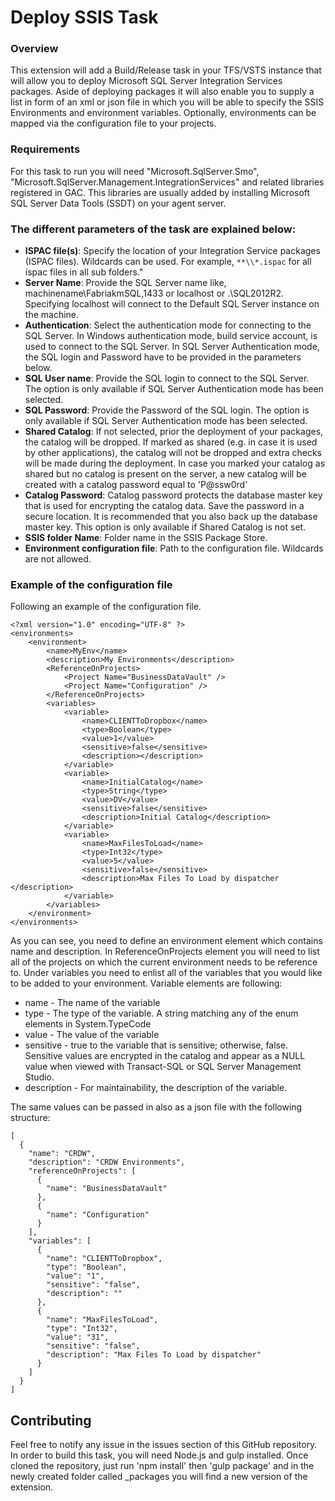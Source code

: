 # Deploy SSIS Task
### Overview
This extension will add a Build/Release task in your TFS/VSTS instance that will allow you to deploy Microsoft SQL Server Integration Services packages.
Aside of deploying packages it will also enable you to supply a list in form of an xml or json file in which you will be able to specify the SSIS Environments and environment variables. Optionally, environments can be mapped via the configuration file to your projects.

### Requirements

For this task to run you will need "Microsoft.SqlServer.Smo", "Microsoft.SqlServer.Management.IntegrationServices" and related libraries registered in GAC. This libraries are usually added by installing Microsoft SQL Server Data Tools (SSDT) on your agent server.

### The different parameters of the task are explained below:

* **ISPAC file(s)**: Specify the location of your Integration Service packages (ISPAC files). Wildcards can be used. For example, `**\\*.ispac` for all ispac files in all sub folders."
* **Server Name**: Provide the SQL Server name like, machinename\\FabriakmSQL,1433 or localhost or .\\SQL2012R2. Specifying localhost will connect to the Default SQL Server instance on the machine.
* **Authentication**: Select the authentication mode for connecting to the SQL Server. In Windows authentication mode, build service account, is used to connect to the SQL Server. In SQL Server Authentication mode, the SQL login and Password have to be provided in the parameters below.
* **SQL User name**:  Provide the SQL login to connect to the SQL Server. The option is only available if SQL Server Authentication mode has been selected.  
* **SQL Password**: Provide the Password of the SQL login. The option is only available if SQL Server Authentication mode has been selected.
* **Shared Catalog**: If not selected, prior the deployment of your packages, the catalog will be dropped. If marked as shared (e.g. in case it is used by other applications), the catalog will not be dropped and extra checks will be made during the deployment. In case you marked your catalog as shared but no catalog is present on the server, a new catalog will be created with a catalog password equal to 'P@ssw0rd'
* **Catalog Password**: Catalog password protects the database master key that is used for encrypting the catalog data. Save the password in a secure location. It is recommended that you also back up the database master key. This option is only available if Shared Catalog is not set.
* **SSIS folder Name**: Folder name in the SSIS Package Store.
* **Environment configuration file**: Path to the configuration file. Wildcards are not allowed.


### Example of the configuration file

Following an example of the configuration file.

```
<?xml version="1.0" encoding="UTF-8" ?>
<environments>
	<environment>
		<name>MyEnv</name>
		<description>My Environments</description>
		<ReferenceOnProjects>
			<Project Name="BusinessDataVault" />
			<Project Name="Configuration" />
		</ReferenceOnProjects>
		<variables>
			<variable>
				<name>CLIENTToDropbox</name>
				<type>Boolean</type>
				<value>1</value>
				<sensitive>false</sensitive>
				<description></description>
			</variable>
			<variable>
				<name>InitialCatalog</name>
				<type>String</type>
				<value>DV</value>
				<sensitive>false</sensitive>
				<description>Initial Catalog</description>
			</variable>
			<variable>
				<name>MaxFilesToLoad</name>
				<type>Int32</type>
				<value>5</value>
				<sensitive>false</sensitive>
				<description>Max Files To Load by dispatcher </description>
			</variable>
		</variables>
	</environment>
</environments>
```

As you can see, you need to define an environment element which contains name and description. In ReferenceOnProjects element you will need to list all of the projects on which the current environment needs to be reference to. Under variables you need to enlist all of the variables that you would like to be added to your environment. Variable elements are following:
* name - The name of the variable
* type - The type of the variable. A string matching any of the enum elements in System.TypeCode
* value - The value of the variable
* sensitive - true to the variable that is sensitive; otherwise, false. Sensitive values are encrypted in the catalog and appear as a NULL value when viewed with Transact-SQL or SQL Server Management Studio.
* description - For maintainability, the description of the variable.

The same values can be passed in also as a json file with the following structure:

```
[
  {
    "name": "CRDW",
    "description": "CRDW Environments",
    "referenceOnProjects": [
      {
        "name": "BusinessDataVault"
      },
      {
        "name": "Configuration"
      }
    ],
    "variables": [
      {
        "name": "CLIENTToDropbox",
        "type": "Boolean",
        "value": "1",
        "sensitive": "false",
        "description": ""
      },
      {
        "name": "MaxFilesToLoad",
        "type": "Int32",
        "value": "31",
        "sensitive": "false",
        "description": "Max Files To Load by dispatcher"
      }
    ]
  }
]
```

## Contributing

Feel free to notify any issue in the issues section of this GitHub repository. In order to build this task, you will need Node.js and gulp installed. Once cloned the repository, just run 'npm install' then 'gulp package' and in the newly created folder called _packages you will find a new version of the extension.